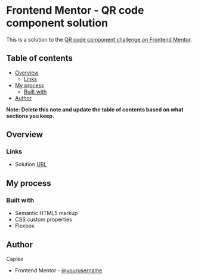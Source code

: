 # Frontend Mentor - QR code component solution

This is a solution to the [QR code component challenge on Frontend Mentor](https://www.frontendmentor.io/challenges/qr-code-component-iux_sIO_H).

## Table of contents

- [Overview](#overview)
  - [Links](#links)
- [My process](#my-process)
  - [Built with](#built-with)
- [Author](#author)

**Note: Delete this note and update the table of contents based on what sections you keep.**

## Overview

### Links

- Solution [URL](https://caplexw.github.io/FrontendMentors-QR-component/)

## My process

### Built with

- Semantic HTML5 markup
- CSS custom properties
- Flexbox

## Author
Caplex

- Frontend Mentor - [@yourusername](https://www.frontendmentor.io/profile/CaplexW)

